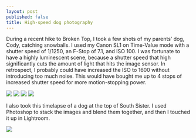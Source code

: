 ```yaml
---
layout: post
published: false
title: High-speed dog photography
---
```

During a recent hike to Broken Top, I took a few shots of my parents’ dog, Cody, catching snowballs. I used my Canon SL1 on Time-Value mode with a shutter speed of 1/1250, an F-Stop of 7.1, and ISO 100. I was fortunate to have a highly luminescent scene, because a shutter speed that high significantly cuts the amount of light that hits the image sensor. In retrospect, I probably could have increased the ISO to 1600 without introducing too much noise. This would have bought me up to 4 stops of increased shutter speed for more motion-stopping power.

![]({{site.cdn_path}}/2014/09/06/dog_1.jpg)
![]({{site.cdn_path}}/2014/09/06/dog_2.jpg)
![]({{site.cdn_path}}/2014/09/06/dog_3.jpg)
![]({{site.cdn_path}}/2014/09/06/dog_4.jpg)

I also took this timelapse of a dog at the top of South Sister. I used Photoshop to stack the images and blend them together, and then I touched it up in Lightroom.

![]({{site.cdn_path}}/2014/09/06/dog_5.jpg)